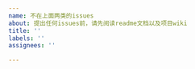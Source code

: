 ```yaml
---
name: 不在上面两类的issues
about: 提出任何issues前，请先阅读readme文档以及项目wiki
title: ''
labels: ''
assignees: ''

---
```



